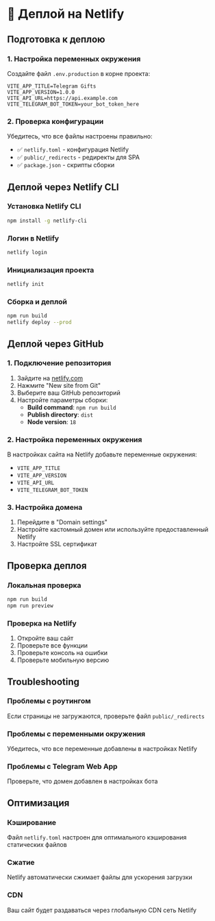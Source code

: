# 🚀 Деплой на Netlify

## Подготовка к деплою

### 1. Настройка переменных окружения
Создайте файл `.env.production` в корне проекта:

```env
VITE_APP_TITLE=Telegram Gifts
VITE_APP_VERSION=1.0.0
VITE_API_URL=https://api.example.com
VITE_TELEGRAM_BOT_TOKEN=your_bot_token_here
```

### 2. Проверка конфигурации
Убедитесь, что все файлы настроены правильно:

- ✅ `netlify.toml` - конфигурация Netlify
- ✅ `public/_redirects` - редиректы для SPA
- ✅ `package.json` - скрипты сборки

## Деплой через Netlify CLI

### Установка Netlify CLI
```bash
npm install -g netlify-cli
```

### Логин в Netlify
```bash
netlify login
```

### Инициализация проекта
```bash
netlify init
```

### Сборка и деплой
```bash
npm run build
netlify deploy --prod
```

## Деплой через GitHub

### 1. Подключение репозитория
1. Зайдите на [netlify.com](https://netlify.com)
2. Нажмите "New site from Git"
3. Выберите ваш GitHub репозиторий
4. Настройте параметры сборки:
   - **Build command**: `npm run build`
   - **Publish directory**: `dist`
   - **Node version**: `18`

### 2. Настройка переменных окружения
В настройках сайта на Netlify добавьте переменные окружения:
- `VITE_APP_TITLE`
- `VITE_APP_VERSION`
- `VITE_API_URL`
- `VITE_TELEGRAM_BOT_TOKEN`

### 3. Настройка домена
1. Перейдите в "Domain settings"
2. Настройте кастомный домен или используйте предоставленный Netlify
3. Настройте SSL сертификат

## Проверка деплоя

### Локальная проверка
```bash
npm run build
npm run preview
```

### Проверка на Netlify
1. Откройте ваш сайт
2. Проверьте все функции
3. Проверьте консоль на ошибки
4. Проверьте мобильную версию

## Troubleshooting

### Проблемы с роутингом
Если страницы не загружаются, проверьте файл `public/_redirects`

### Проблемы с переменными окружения
Убедитесь, что все переменные добавлены в настройках Netlify

### Проблемы с Telegram Web App
Проверьте, что домен добавлен в настройках бота

## Оптимизация

### Кэширование
Файл `netlify.toml` настроен для оптимального кэширования статических файлов

### Сжатие
Netlify автоматически сжимает файлы для ускорения загрузки

### CDN
Ваш сайт будет раздаваться через глобальную CDN сеть Netlify